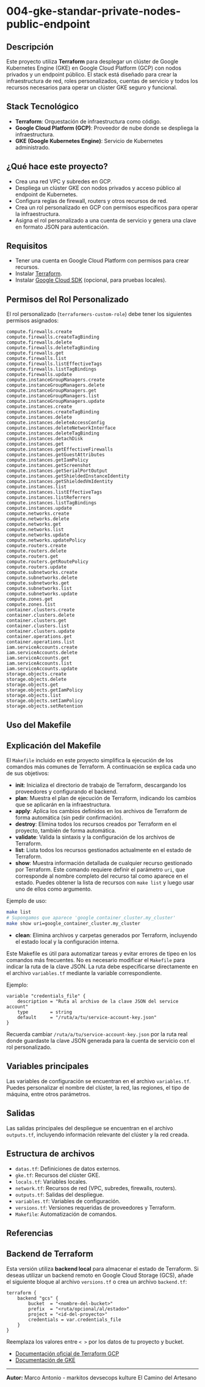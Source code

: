 # 004-gke-standar-private-nodes-public-endpoint

## Descripción
Este proyecto utiliza **Terraform** para desplegar un clúster de Google Kubernetes Engine (GKE) en Google Cloud Platform (GCP) con nodos privados y un endpoint público. El stack está diseñado para crear la infraestructura de red, roles personalizados, cuentas de servicio y todos los recursos necesarios para operar un clúster GKE seguro y funcional.

## Stack Tecnológico
- **Terraform**: Orquestación de infraestructura como código.
- **Google Cloud Platform (GCP)**: Proveedor de nube donde se despliega la infraestructura.
- **GKE (Google Kubernetes Engine)**: Servicio de Kubernetes administrado.

## ¿Qué hace este proyecto?
- Crea una red VPC y subredes en GCP.
- Despliega un clúster GKE con nodos privados y acceso público al endpoint de Kubernetes.
- Configura reglas de firewall, routers y otros recursos de red.
- Crea un rol personalizado en GCP con permisos específicos para operar la infraestructura.
- Asigna el rol personalizado a una cuenta de servicio y genera una clave en formato JSON para autenticación.

## Requisitos
- Tener una cuenta en Google Cloud Platform con permisos para crear recursos.
- Instalar [Terraform](https://www.terraform.io/downloads.html).
- Instalar [Google Cloud SDK](https://cloud.google.com/sdk/docs/install) (opcional, para pruebas locales).

## Permisos del Rol Personalizado
El rol personalizado (`terraformers-custom-role`) debe tener los siguientes permisos asignados:

```
compute.firewalls.create
compute.firewalls.createTagBinding
compute.firewalls.delete
compute.firewalls.deleteTagBinding
compute.firewalls.get
compute.firewalls.list
compute.firewalls.listEffectiveTags
compute.firewalls.listTagBindings
compute.firewalls.update
compute.instanceGroupManagers.create
compute.instanceGroupManagers.delete
compute.instanceGroupManagers.get
compute.instanceGroupManagers.list
compute.instanceGroupManagers.update
compute.instances.create
compute.instances.createTagBinding
compute.instances.delete
compute.instances.deleteAccessConfig
compute.instances.deleteNetworkInterface
compute.instances.deleteTagBinding
compute.instances.detachDisk
compute.instances.get
compute.instances.getEffectiveFirewalls
compute.instances.getGuestAttributes
compute.instances.getIamPolicy
compute.instances.getScreenshot
compute.instances.getSerialPortOutput
compute.instances.getShieldedInstanceIdentity
compute.instances.getShieldedVmIdentity
compute.instances.list
compute.instances.listEffectiveTags
compute.instances.listReferrers
compute.instances.listTagBindings
compute.instances.update
compute.networks.create
compute.networks.delete
compute.networks.get
compute.networks.list
compute.networks.update
compute.networks.updatePolicy
compute.routers.create
compute.routers.delete
compute.routers.get
compute.routers.getRoutePolicy
compute.routers.update
compute.subnetworks.create
compute.subnetworks.delete
compute.subnetworks.get
compute.subnetworks.list
compute.subnetworks.update
compute.zones.get
compute.zones.list
container.clusters.create
container.clusters.delete
container.clusters.get
container.clusters.list
container.clusters.update
container.operations.get
container.operations.list
iam.serviceAccounts.create
iam.serviceAccounts.delete
iam.serviceAccounts.get
iam.serviceAccounts.list
iam.serviceAccounts.update
storage.objects.create
storage.objects.delete
storage.objects.get
storage.objects.getIamPolicy
storage.objects.list
storage.objects.setIamPolicy
storage.objects.setRetention
```

## Uso del Makefile
## Explicación del Makefile
El `Makefile` incluido en este proyecto simplifica la ejecución de los comandos más comunes de Terraform. A continuación se explica cada uno de sus objetivos:

- **init**: Inicializa el directorio de trabajo de Terraform, descargando los proveedores y configurando el backend.
- **plan**: Muestra el plan de ejecución de Terraform, indicando los cambios que se aplicarán en la infraestructura.
- **apply**: Aplica los cambios definidos en los archivos de Terraform de forma automática (sin pedir confirmación).
- **destroy**: Elimina todos los recursos creados por Terraform en el proyecto, también de forma automática.
- **validate**: Valida la sintaxis y la configuración de los archivos de Terraform.
- **list**: Lista todos los recursos gestionados actualmente en el estado de Terraform.
- **show**: Muestra información detallada de cualquier recurso gestionado por Terraform. Este comando requiere definir el parámetro `uri`, que corresponde al nombre completo del recurso tal como aparece en el estado. Puedes obtener la lista de recursos con `make list` y luego usar uno de ellos como argumento.

Ejemplo de uso:
```bash
make list
# Supongamos que aparece 'google_container_cluster.my_cluster'
make show uri=google_container_cluster.my_cluster
```
- **clean**: Elimina archivos y carpetas generados por Terraform, incluyendo el estado local y la configuración interna.

Este Makefile es útil para automatizar tareas y evitar errores de tipeo en los comandos más frecuentes.
No es necesario modificar el `Makefile` para indicar la ruta de la clave JSON. La ruta debe especificarse directamente en el archivo `variables.tf` mediante la variable correspondiente.

Ejemplo:
```hcl
variable "credentials_file" {
	description = "Ruta al archivo de la clave JSON del service account"
	type        = string
	default     = "/ruta/a/tu/service-account-key.json"
}
```

Recuerda cambiar `/ruta/a/tu/service-account-key.json` por la ruta real donde guardaste la clave JSON generada para la cuenta de servicio con el rol personalizado.

## Variables principales
Las variables de configuración se encuentran en el archivo `variables.tf`. Puedes personalizar el nombre del clúster, la red, las regiones, el tipo de máquina, entre otros parámetros.

## Salidas
Las salidas principales del despliegue se encuentran en el archivo `outputs.tf`, incluyendo información relevante del clúster y la red creada.

## Estructura de archivos
- `datas.tf`: Definiciones de datos externos.
- `gke.tf`: Recursos del clúster GKE.
- `locals.tf`: Variables locales.
- `network.tf`: Recursos de red (VPC, subredes, firewalls, routers).
- `outputs.tf`: Salidas del despliegue.
- `variables.tf`: Variables de configuración.
- `versions.tf`: Versiones requeridas de proveedores y Terraform.
- `Makefile`: Automatización de comandos.

## Referencias

## Backend de Terraform
Esta versión utiliza **backend local** para almacenar el estado de Terraform. Si deseas utilizar un backend remoto en Google Cloud Storage (GCS), añade el siguiente bloque al archivo `versions.tf` o crea un archivo `backend.tf`:

```hcl
terraform {
	backend "gcs" {
		bucket  = "<nombre-del-bucket>"
		prefix  = "<ruta/opcional/al/estado>"
		project = "<id-del-proyecto>"
		credentials = var.credentials_file
	}
}
```

Reemplaza los valores entre `< >` por los datos de tu proyecto y bucket.

- [Documentación oficial de Terraform GCP](https://registry.terraform.io/providers/hashicorp/google/latest/docs)
- [Documentación de GKE](https://cloud.google.com/kubernetes-engine/docs)

---

**Autor:**
Marco Antonio - markitos devsecops kulture
El Camino del Artesano

